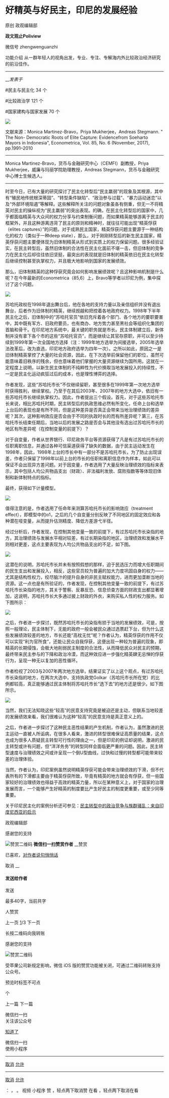 

#  好精英与好民主，印尼的发展经验

原创 政观编辑部  

**政文观止Poliview** 

微信号 zhengwenguanzhi

功能介绍 从一群年轻人的视角出发，专业、专注、专解海内外比较政治经济研究的前沿佳作。

____

___发表于_


#民主与民主化 34 个

#比较政治学 121 个

#国家建构与国家发展 70 个

<img src='/images/609/2.png' width='auto' />

文献来源：Monica Martinez-Bravo，Priya Mukherjee，Andreas Stegmann. " The Non-
Democratic Roots of Elite Capture: Evidencefrom Soeharto Mayors in Indonesia",
Econometrica, Vol. 85, No. 6 (November, 2017), pp.1991–2010

* * *

Monica Martinez-Bravo，货币与金融研究中心（CEMFI）副教授，Priya Mukherjee，威廉与玛丽学院助理教授，Andreas
Stegmann，货币与金融研究中心博士生候选人。

* * *

  

时至今日，已有大量的研究探讨了民主化转型后“民主羸弱”的现象及其根源，其中有“殖民地传统根深蒂固”、“转型条件缺陷”、“政治参与过载”、“暴力运动迷恋”以及“外部环境阻遏”等解释。这些解释所关注的问题对象虽各有侧重，但无一不将精英对民主的操纵视为“民主羸弱”的突出表现。的确，在民主化转型后的国家中，几乎都面临精英与大众间的权力分享与约束制衡问题，而如果精英能够游离于民主的框架外，并且这种游离违背了民主的原则和精神时，就往往可能出现“精英俘获（elites
captures）”的问题。对于成熟民主国家，精英俘获问题主要源于一种结构化的权力（类似于一种deep
state），那么，对于刚刚转型后的新生民主国家，精英俘获问题主要便体现为旧体制精英从形式到实质上的权力保留问题。很多经验证实，在民主转型后，虽然旧体制的合法性在民主化面前不堪一击，但旧体制的竞争力在民主化后却往往依旧坚挺，最突出的表现就是旧体制的精英依旧在民主化转型后继续控制甚至执掌权力，并且极大地影响到国家的发展绩效。

那么，旧体制精英的这种俘获究竟会如何影响发展绩效呢？且这种影响机制是什么呢？在今年最新的Econometrica（85,6）上，Bravo等学者以印尼为例，集中探讨了这个问题。

  

![](/images/609/3.jpeg)

  

苏哈托政权在1998年退出舞台后，他在各地的支持力量以及亲信组织并没有退出舞台，后者作为旧体制的精英，继续觊觎和把控着各地政府权力。1998年下半年民主化之后，旧体制中的“苏哈托官员”依旧充斥着各个部门、各个地方的要职要害中，其中既有军方、旧政府要员，也有商办、地方势力甚至黑社会等组织化集团的首脑和骨干。在印尼地方系统中，最关键的职务就是市长。民主体制建立后，新体制并没有拿下各个市的这些“苏哈托官员”，而是继续让其官存原职，并可以至少持续到1999年第一次全国地方选择（注：1999年地方选举为间接选举，2005年选举法改革后，改为直选，印尼地方政府选举为四年一次）。之所以如此，原因之一是旧体制精英掌控了大量的社会资源，因此，在下次选举前保留他们的职位，虽然可能意味着旧秩序的残余，但也意味着他们掌握的大量资源继续为国所用。这就在一定程度上说明，以新生民主体制的不纯粹性为代价换取当地发展投入的持续性，不一定是民主化运动疯狂过后的成本，也是理性博弈的选择。

作者发现，这些“苏哈托市长”不仅继续留职，甚至很多在1999年第一次地方选举时获得胜利，继续掌权。乃至于在其后2003年、2007年的地方大选中，依旧有一些苏哈托市长继续执掌权力。因此，作者提出三个假设。首先，对于这些苏哈托市长来说，相比苏哈托时期，民主转型后的执政思维必然有所变化，任命上台和选举上台后的表现也是有所不同，但是这种差异是否真正会带来当地治理绩效的差异呢？其次，这种影响效应是否会由于不同的执政时长的而有所差异呢？第三，在苏哈托市长结束任期后，当地以后的发展之路是否会与其他没有选出过苏哈托市长的地区有所差异呢（在控制变量的前提下）？

对于自变量，作者从世界银行、印尼政务平台等资源获得了凡是有过苏哈托市长的任职离职信息，并通过各种可信渠道获得了缺失的数据，由于民主运动发生在1998年，因此，1998年上台的市长中有一部分不是苏哈托市长，为了防止出现误差，作者只保留了1998年以前上台的市长的任职和离职信息作为样本，如此可以保证不会出现异方差问题。对于因变量，作者选用了大量反映治理绩效的指标来表示，其中包括人均公共物品支出（财政）、非法福利发放、腐败指数等等体现旧体制和新体制特点的指标。

最终，获得如下计量模型。

![](/images/609/4.png)

值得注意的是，作者选用了任命年来测算苏哈托市长的影响效应（treatment
effect），即模型中的α1，之后的几个自变量分别反映了不同地区的固定效应和各种潜在哑变量，从而提升估测精度、降低方差游弋半径。

经过分析后，作者发现，在控制其他变量一致的前提下，有过苏哈托市长染指的地方，其治理绩效与发展水平相对较差，有过长期染指的地区，治理绩效和发展水平则相对更差，这点主要表现为人均公共物品支出的不足，如下图。

![](/images/609/5.png)

这潜在的说明，苏哈托市长并未有按照假想的那样，迫于民选压力而增大任职期间的民生支出和发展投入，相反，这些官员较为普遍的加大力度巩固自身的权力——尤其是结构性权力，绞尽脑汁的提升自身的非民主赋权能力，进而更加垄断当地的资源。这一点也是有所验证的，作者发现，在控制其他变量一致的前提下，有过苏哈托市长染指的地方，其关于警察、反暴反恐、信息侦查方面的财政支出都显著增加，这说明，苏哈托市长大多通过披上财政的外衣，来购买私人性的权力服务。如下图所示：

![](/images/609/6.png)

之后，作者进一步探讨，既然苏哈托市长的染指有损于当地的发展绩效，可是，按照一般理论，民主体制下，无能的政府一般会被民众通过选票赶下台，但为什么这些发展绩效较差的地方，市长还能“高枕无忧”呢？作者认为，精英俘获的作用不仅可以实现“利为官所食”，还能让民众自我俘获，这便出现一种较为普遍的现象，即精英的长期侵蚀，会极大地削弱民主制度的合法性，从而降低民众对民主的预期，最终带来民主参与的下降和政治冷漠，而这种效应进一步强化精英肆无忌惮的俘获行为，呈现一种无以复加的恶性循环。

作者检视了2003与2007年两次地方选举，结果证实了以上这个观点，有过苏哈托市长染指的地方，在两次大选中，支持执政党Golkar（苏哈托市长所在党）的比例都较高，真正能够通过民主体制将苏哈托市长“选下去”的地方还是很少。如下图所示。

![](/images/609/7.png)

当然，我们无法知晓这些“较高”的民意支持究竟是被迫还是主动，但联系当地较差的发展绩效来看，我们很难认为这种“较高”的民意支持是真正意义上的。

之后，作者进一步探讨了这种民主恶性结果的产生机制，作者认为，虽然激进的民主运动一直被人所诟病，在很多人看来，激进的转型很难保证高质量的结果，这点也成为很多人质疑民主转型可行性的理由之一，但是印尼的例证却说明，激进的民主转型或许有问题，但“洋洋务务”的转型同样会面临更严重的问题。因此，民主转型速度与治理绩效之间或许呈现一个倒U型曲线，过快和过慢的转型都可能带来较差的治理体验。

当然，作者认为，印尼案例虽然说明精英俘获可能会带来治理绩效的下滑，但不代表所有的下滑都主要由于精英俘获所致，毕竟有精英的地方就会有俘获，但一些国家较好的治理绩效也得益于高效的精英力量，所以在某种意义上，对于国家的治理发展而言，一个能够产生好精英的制度要比产生好民主的制度更重要，或至少同等重要。

关于印尼民主化的案例分析还可参见：[民主转型中的政治竞争与族群骚乱：来自印度尼西亚的启示](http://mp.weixin.qq.com/s?__biz=MzI5ODY0MTQ1OA==&mid=2247483853&idx=1&sn=8b9954c203fb19d7245014728e012393&chksm=eca3f090dbd479863b83d34d29f2b2bfe46b5bac61f5ee0a63ff5182c494b27a1d8f59d134ba&scene=21#wechat_redirect)



政观编辑部

感谢您的支持

![赞赏二维码]() **微信扫一扫赞赏作者** __赞赏

已喜欢，[对作者说句悄悄话](javascript:;)

取消 __

#### 发送给作者

发送

最多40字，当前共字

[](javascript:;) 人赞赏

上一页 [1](javascript:;)/3 下一页

长按二维码向我转账

感谢您的支持

![赞赏二维码]()

受苹果公司新规定影响，微信 iOS 版的赞赏功能被关闭，可通过二维码转账支持公众号。

预览时标签不可点



个

上一篇 下一篇



微信扫一扫  
关注该公众号

[知道了](javascript:;)

 微信扫一扫  
使用小程序

****

[取消](javascript:void\(0\);) [允许](javascript:void\(0\);)

****

[取消](javascript:void\(0\);) [允许](javascript:void\(0\);)

： ， 。 视频 小程序 赞 ，轻点两下取消赞 在看 ，轻点两下取消在看

